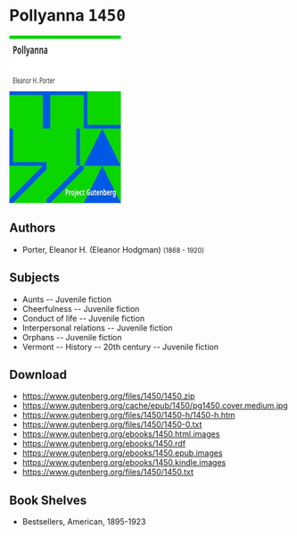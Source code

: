 # Pollyanna <kbd>1450</kbd>

![](./cover.medium.jpg "")

## Authors


 - Porter, Eleanor H. (Eleanor Hodgman) <small>(1868 - 1920)</small>

## Subjects


 - Aunts -- Juvenile fiction
 - Cheerfulness -- Juvenile fiction
 - Conduct of life -- Juvenile fiction
 - Interpersonal relations -- Juvenile fiction
 - Orphans -- Juvenile fiction
 - Vermont -- History -- 20th century -- Juvenile fiction

## Download


 - https://www.gutenberg.org/files/1450/1450.zip
 - https://www.gutenberg.org/cache/epub/1450/pg1450.cover.medium.jpg
 - https://www.gutenberg.org/files/1450/1450-h/1450-h.htm
 - https://www.gutenberg.org/files/1450/1450-0.txt
 - https://www.gutenberg.org/ebooks/1450.html.images
 - https://www.gutenberg.org/ebooks/1450.rdf
 - https://www.gutenberg.org/ebooks/1450.epub.images
 - https://www.gutenberg.org/ebooks/1450.kindle.images
 - https://www.gutenberg.org/files/1450/1450.txt

## Book Shelves


 - Bestsellers, American, 1895-1923
